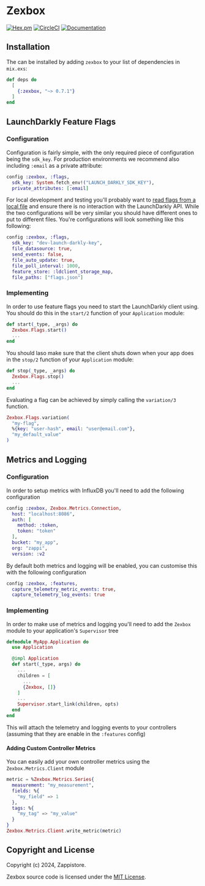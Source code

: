 # Zexbox

[![Hex.pm](https://img.shields.io/hexpm/v/zexbox.svg)](https://hex.pm/packages/zexbox)
[![CircleCI](https://dl.circleci.com/status-badge/img/gh/Intellection/zexbox/tree/master.svg?style=shield)](https://dl.circleci.com/status-badge/redirect/gh/Intellection/zexbox/tree/master)
[![Documentation](https://img.shields.io/badge/documentation-gray)](https://hexdocs.pm/zexbox/api-reference.html)

## Installation

The can be installed by adding `zexbox` to your list of dependencies in `mix.exs`:

```elixir
def deps do
  [
    {:zexbox, "~> 0.7.1"}
  ]
end
```

## LaunchDarkly Feature Flags

### Configuration

Configuration is fairly simple, with the only required piece of configuration being the `sdk_key`. For production environments we recommend also including `:email` as a private attribute:

```elixir
config :zexbox, :flags,
  sdk_key: System.fetch_env!("LAUNCH_DARKLY_SDK_KEY"),
  private_attributes: [:email]
```

For local development and testing you'll probably want to [read flags from a local file](https://docs.launchdarkly.com/sdk/features/flags-from-files) and ensure there is no interaction with the LaunchDarkly API. While the two configurations will be very similar you should have different ones to put to different files. You're configurations will look something like this following:

```elixir
config :zexbox, :flags,
  sdk_key: "dev-launch-darkly-key",
  file_datasource: true,
  send_events: false,
  file_auto_update: true,
  file_poll_interval: 1000,
  feature_store: :ldclient_storage_map,
  file_paths: ["flags.json"]
```

### Implementing

In order to use feature flags you need to start the LaunchDarkly client using. You should do this in the `start/2` function of your `Application` module:

```elixir
def start(_type, _args) do
  Zexbox.Flags.start()
  ...
end
```

You should laso make sure that the client shuts down when your app does in the `stop/2` function of your `Application` module:

```elixir
def stop(_type, _args) do
  Zexbox.Flags.stop()
  ...
end
```

Evaluating a flag can be achieved by simply calling the `variation/3` function.

```elixir
Zexbox.Flags.variation(
  "my-flag",
  %{key: "user-hash", email: "user@email.com"},
  "my_default_value"
)
```

## Metrics and Logging

### Configuration

In order to setup metrics with InfluxDB you'll need to add the following configuration

```elixir
config :zexbox, Zexbox.Metrics.Connection,
  host: "localhost:8086",
  auth: [
    method: :token,
    token: "token"
  ],
  bucket: "my_app",
  org: "zappi",
  version: :v2
```

By default both metrics and logging will be enabled, you can customise this with the following configuration

```elixir
config :zexbox, :features,
  capture_telemetry_metric_events: true,
  capture_telemetry_log_events: true
```

### Implementing

In order to make use of metrics and logging you'll need to add the `Zexbox` module to your application's `Supervisor` tree

```elixir
defmodule MyApp.Application do
  use Application

  @impl Application
  def start(_type, args) do
    ...
    children = [
      ...
      {Zexbox, []}
    ]
    ...
    Supervisor.start_link(children, opts)
  end
end
```

This will attach the telemetry and logging events to your controllers (assuming that they are enable in the `:features` config)

#### Adding Custom Controller Metrics

You can easily add your own controller metrics using the `Zexbox.Metrics.Client` module

```elixir
metric = %Zexbox.Metrics.Series{
  measurement: "my_measurement",
  fields: %{
    "my_field" => 1
  },
  tags: %{
    "my_tag" => "my_value"
  }
}
Zexbox.Metrics.Client.write_metric(metric)
```

## Copyright and License

Copyright (c) 2024, Zappistore.

Zexbox source code is licensed under the [MIT License](LICENSE.md).
